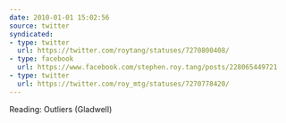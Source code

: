 ```yaml
---
date: 2010-01-01 15:02:56
source: twitter
syndicated:
- type: twitter
  url: https://twitter.com/roytang/statuses/7270800408/
- type: facebook
  url: https://www.facebook.com/stephen.roy.tang/posts/228065449721
- type: twitter
  url: https://twitter.com/roy_mtg/statuses/7270778420/
---
```


Reading: Outliers (Gladwell)